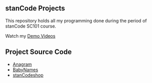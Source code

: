 ## stanCode Projects
This repository holds all my programming done during the period of stanCode SC101 course.

Watch my [Demo Videos](https://drive.google.com/drive/folders/1ncdnyeiBnR9KOdQBvpv41XMnE6WMp3aI?usp=sharing)

## Project Source Code
* [Anagram](https://github.com/hank890808/MystanCodeProjects/blob/main/homework/SC101_Assignment5/anagram_ext.py)
* [BabyNames]()
* [stanCodeshop](https://github.com/hank890808/MystanCodeProjects/blob/main/homework/SC101_Assignment3/stanCodoshop.py)
